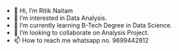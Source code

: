 - 👋 Hi, I’m Ritik Naitam
- 👀 I’m interested in Data Analysis.
- 🌱 I’m currently learning B-Tech Degree in Data Science.
- 💞️ I’m looking to collaborate on Analysis Project.
- 📫 How to reach me whatsapp no. 9699442812

<!---
ritiknaitam/ritiknaitam is a ✨ special ✨ repository because its `README.md` (this file) appears on your GitHub profile.
You can click the Preview link to take a look at your changes.
--->
